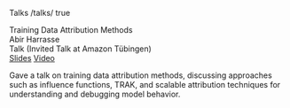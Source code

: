 Talks
/talks/
true

Training Data Attribution Methods  
Abir Harrasse  
Talk (Invited Talk at Amazon Tübingen)  
[Slides](https://drive.google.com/file/d/17x68YUGNv9esWAHu9n-iWXsXTsWt9uDj/view?usp=sharing) [Video](https://www.youtube.com/watch?v=sR8kSepkXVY&t=1305s)

Gave a talk on training data attribution methods, discussing approaches such as influence functions, TRAK, and scalable attribution techniques for understanding and debugging model behavior.  
